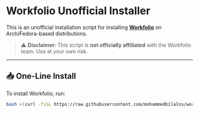 #  Workfolio Unofficial Installer

This is an unofficial installation script for installing **[Workfolio](https://www.getworkfolio.com/)** on Arch/Fedora-based distributions.

> ⚠️ **Disclaimer**: This script is **not officially affiliated** with the Workfolio team. Use at your own risk.

---

## 📥 One-Line Install

To install Workfolio, run:

```bash
bash <(curl -fsSL https://raw.githubusercontent.com/mohammedbilalns/workfolio-unofficial-installer/refs/heads/master/workfolio.sh)

